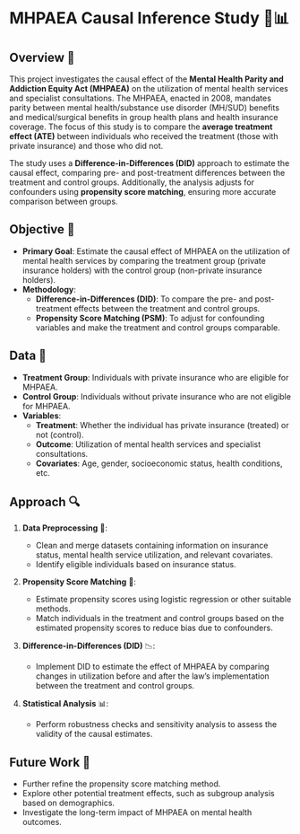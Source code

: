 # MHPAEA Causal Inference Study 🧠📊

## Overview 🌟
This project investigates the causal effect of the **Mental Health Parity and Addiction Equity Act (MHPAEA)** on the utilization of mental health services and specialist consultations. The MHPAEA, enacted in 2008, mandates parity between mental health/substance use disorder (MH/SUD) benefits and medical/surgical benefits in group health plans and health insurance coverage. The focus of this study is to compare the **average treatment effect (ATE)** between individuals who received the treatment (those with private insurance) and those who did not. 

The study uses a **Difference-in-Differences (DID)** approach to estimate the causal effect, comparing pre- and post-treatment differences between the treatment and control groups. Additionally, the analysis adjusts for confounders using **propensity score matching**, ensuring more accurate comparison between groups.

## Objective 🎯
- **Primary Goal**: Estimate the causal effect of MHPAEA on the utilization of mental health services by comparing the treatment group (private insurance holders) with the control group (non-private insurance holders).
- **Methodology**: 
  - **Difference-in-Differences (DID)**: To compare the pre- and post-treatment effects between the treatment and control groups.
  - **Propensity Score Matching (PSM)**: To adjust for confounding variables and make the treatment and control groups comparable.

## Data 📑
- **Treatment Group**: Individuals with private insurance who are eligible for MHPAEA.
- **Control Group**: Individuals without private insurance who are not eligible for MHPAEA.
- **Variables**:
  - **Treatment**: Whether the individual has private insurance (treated) or not (control).
  - **Outcome**: Utilization of mental health services and specialist consultations.
  - **Covariates**: Age, gender, socioeconomic status, health conditions, etc.

## Approach 🔍
1. **Data Preprocessing** 🧹:
   - Clean and merge datasets containing information on insurance status, mental health service utilization, and relevant covariates.
   - Identify eligible individuals based on insurance status.

2. **Propensity Score Matching** 🔄:
   - Estimate propensity scores using logistic regression or other suitable methods.
   - Match individuals in the treatment and control groups based on the estimated propensity scores to reduce bias due to confounders.

3. **Difference-in-Differences (DID)** 📉:
   - Implement DID to estimate the effect of MHPAEA by comparing changes in utilization before and after the law’s implementation between the treatment and control groups.

4. **Statistical Analysis** 📊:
   - Perform robustness checks and sensitivity analysis to assess the validity of the causal estimates.

## Future Work 🚀
- Further refine the propensity score matching method.
- Explore other potential treatment effects, such as subgroup analysis based on demographics.
- Investigate the long-term impact of MHPAEA on mental health outcomes.
